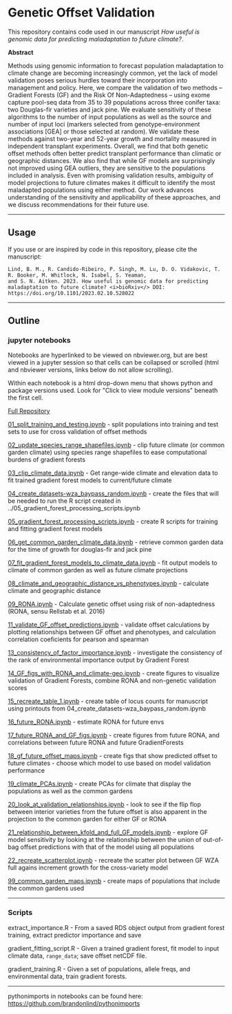 # Genetic Offset Validation

This repository contains code used in our manuscript <i>How useful is genomic data for predicting maladaptation to future climate?</i>.

<b>Abstract</b> 

Methods using genomic information to forecast population maladaptation to climate change are becoming increasingly common, yet the lack of model validation poses serious hurdles toward their incorporation into management and policy. Here, we compare the validation of two methods – Gradient Forests (GF) and the Risk Of Non-Adaptedness – using exome capture pool-seq data from 35 to 39 populations across three conifer taxa: two Douglas-fir varieties and jack pine. We evaluate sensitivity of these algorithms to the number of input populations as well as the source and number of input loci (markers selected from genotype-environment associations [GEA] or those selected at random). We validate these methods against two-year and 52-year growth and mortality measured in independent transplant experiments. Overall, we find that both genetic offset methods often better predict transplant performance than climatic or geographic distances. We also find that while GF models are surprisingly not improved using GEA outliers, they are sensitive to the populations included in analysis. Even with promising validation results, ambiguity of model projections to future climates makes it difficult to identify the most maladapted populations using either method. Our work advances understanding of the sensitivity and applicability of these approaches, and we discuss recommendations for their future use.

---

## Usage

If you use or are inspired by code in this repository, please cite the manuscript:

```
Lind, B. M., R. Candido-Ribeiro, P. Singh, M. Lu, D. O. Vidakovic, T. R. Booker, M. Whitlock, N. Isabel, S. Yeaman,
and S. N. Aitken. 2023. How useful is genomic data for predicting  maladaptation to future climate? <i>bioRxiv</> DOI: https://doi.org/10.1101/2023.02.10.528022
```


---

## Outline

### jupyter notebooks

Notebooks are hyperlinked to be viewed on nbviewer.org, but are best viewed in a jupyter session so that cells can be collapsed or scrolled (html and nbviewer versions, links below do not allow scrolling).

Within each notebook is a html drop-down menu that shows python and package versions used. Look for "Click to view module versions" beneath the first cell.

[Full Repository](https://nbviewer.org/github/brandonlind/offset_validation/tree/main/)

[01_split_training_and_testing.ipynb](https://nbviewer.org/github/brandonlind/offset_validation/blob/main/01_split_training_and_testing.ipynb) - split populations into training and test sets to use for cross validation of offset methods

[02_update_species_range_shapefiles.ipynb](https://nbviewer.org/github/brandonlind/offset_validation/blob/main/02_update_species_range_shapefiles.ipynb) - clip future climate (or common garden climate) using species range shapefiles to ease computational burdens of gradient forests

[03_clip_climate_data.ipynb](https://nbviewer.org/github/brandonlind/offset_validation/blob/main/03_clip_climate_data.ipynb) - Get range-wide climate and elevation data to fit trained gradient forest models to current/future climate

[04_create_datasets-wza_baypass_random.ipynb](https://nbviewer.org/github/brandonlind/offset_validation/blob/main/04_create_datasets-wza_baypass_random.ipynb) - create the files that will be needed to run the R script created in ../05_gradient_forest_processing_scripts.ipynb

[05_gradient_forest_processing_scripts.ipynb](https://nbviewer.org/github/brandonlind/offset_validation/blob/main/05_gradient_forest_processing_scripts.ipynb) - create R scripts for training and fitting gradient forest models

[06_get_common_garden_climate_data.ipynb](https://nbviewer.org/github/brandonlind/offset_validation/blob/main/06_get_common_garden_climate_data.ipynb) - retrieve common garden data for the time of growth for douglas-fir and jack pine

[07_fit_gradient_forest_models_to_climate_data.ipynb](https://nbviewer.org/github/brandonlind/offset_validation/blob/main/07_fit_gradient_forest_models_to_climate_data.ipynb) - fit output models to climate of common garden as well as future climate projections

[08_climate_and_geographic_distance_vs_phenotypes.ipynb](https://nbviewer.org/github/brandonlind/offset_validation/blob/main/08_climate_and_geographic_distance_vs_phenotypes.ipynb) - calculate climate and geographic distance

[09_RONA.ipynb](https://nbviewer.org/github/brandonlind/offset_validation/blob/main/09_RONA.ipynb) - Calculate genetic offset using risk of non-adaptedness (RONA, sensu Rellstab et al. 2016)

[11_validate_GF_offset_predictions.ipynb](https://nbviewer.org/github/brandonlind/offset_validation/blob/main/11_validate_GF_offset_predictions.ipynb) - validate offset calculations by plotting relationships between GF offset and phenotypes, and calculation correlation coeficients for pearson and spearman

[13_consistency_of_factor_importance.ipynb](https://nbviewer.org/github/brandonlind/offset_validation/blob/main/13_consistency_of_factor_importance.ipynb) - investigate the consistency of the rank of environmental importance output by Gradient Forest

[14_GF_figs_with_RONA_and_climate-geo.ipynb](https://nbviewer.org/github/brandonlind/offset_validation/blob/main/14_GF_figs_with_RONA_and_climate-geo.ipynb) - create figures to visualize validation of Gradient Forests, combine RONA and non-genetic validation scores

[15_recreate_table_1.ipynb](https://nbviewer.org/github/brandonlind/offset_validation/blob/main/15_recreate_table_1.ipynb) - create table of locus counts for manuscript using printouts from 04_create_datasets-wza_baypass_random.ipynb

[16_future_RONA.ipynb](https://nbviewer.org/github/brandonlind/offset_validation/blob/main/16_future_RONA.ipynb) - estimate RONA for future envs

[17_future_RONA_and_GF_figs.ipynb](https://nbviewer.org/github/brandonlind/offset_validation/blob/main/17_future_RONA_and_GF_figs.ipynb) - create figures from future RONA, and correlations between future RONA and future GradientForests

[18_gf_future_offset_maps.ipynb](https://nbviewer.org/github/brandonlind/offset_validation/blob/main/18_gf_future_offset_maps.ipynb) - create figs that show predicted offset to future climates - choose which model to use based on model validation performance

[19_climate_PCAs.ipynb](https://nbviewer.org/github/brandonlind/offset_validation/blob/main/19_climate_PCAs.ipynb) - create PCAs for climate that display the populations as well as the common gardens

[20_look_at_validation_relationships.ipynb](https://nbviewer.org/github/brandonlind/offset_validation/blob/main/20_look_at_validation_relationships.ipynb) - look to see if the flip flop between interior varieties from the future offset is also apparent in the projection to the common garden for either GF or RONA

[21_relationship_between_kfold_and_full_GF_models.ipynb](https://nbviewer.org/github/brandonlind/offset_validation/blob/main/21_relationship_between_kfold_and_full_GF_models.ipynb) - explore GF model sensitivity by looking at the relationship between the union of out-of-bag offset predictions with that of the model using all populations

[22_recreate_scatterplot.ipynb](https://nbviewer.org/github/brandonlind/offset_validation/blob/main/22_recreate_scatterplot.ipynb) - recreate the scatter plot between GF WZA full agains increment growth for the cross-variety model

[99_common_garden_maps.ipynb](https://nbviewer.org/github/brandonlind/offset_validation/blob/main/99_common_garden_maps.ipynb) - create maps of populations that include the common gardens used

---

### Scripts

extract_importance.R - From a saved RDS object output from gradient forest training, extract predictor importance and save

gradient_fitting_script.R - Given a trained gradient forest, fit model to input climate data, `range_data`; save offset netCDF file.

gradient_training.R - Given a set of populations, allele freqs, and environmental data, train gradient forests.

---

pythonimports in notebooks can be found here: https://github.com/brandonlind/pythonimports
